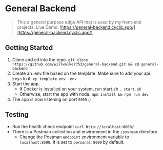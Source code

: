 # General Backend

> This a general purpose edge API that is used by my front-end projects.
> Live Demo: [https://general-backend.cyclic.app/](https://general-backend.cyclic.app/)

## Getting Started

1. Clone and cd into the repo. `git clone https://github.com/willwalker753/general-backend.git && cd general-backend`
2. Create an .env file based on the template. Make sure to add your api keys to it. `cp template.env .env`
3. Start the app.
   * If Docker is installed on your system, run start.sh `. start.sh`
   * Otherwise, start the app with node. `npm install && npm run dev`
4. The app is now listening on port `8000` :)

## Testing 
   * Run the health check endpoint `curl http://localhost:8000/`
   * There is a Postman collection and environment in the `/postman` directory
     * Change the Postman `endpoint` environment variable  to `localhost:8000`. It is set to `personal:8000` by default.
